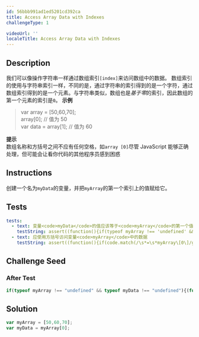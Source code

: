 ```yaml
---
id: 56bbb991ad1ed5201cd392ca
title: Access Array Data with Indexes
challengeType: 1

videoUrl: ''
localeTitle: Access Array Data with Indexes
---
```


## Description
<section id='description'>
我们可以像操作字符串一样通过数组索引<code>[index]</code>来访问数组中的数据。
数组索引的使用与字符串索引一样，不同的是，通过字符串的索引得到的是一个字符，通过数组索引得到的是一个元素。与字符串类似，数组也是<dfn>基于零</dfn>的索引，因此数组的第一个元素的索引是<code>0</code>。
<strong>示例</strong>
<blockquote>var array = [50,60,70];<br>array[0]; // 值为 50<br>var data = array[1];  // 值为 60</blockquote>
<strong>提示</strong><br>数组名称和方括号之间不应有任何空格，如<code>array [0]</code>尽管 JavaScript 能够正确处理，但可能会让看你代码的其他程序员感到困惑
</section>

## Instructions
<section id='instructions'>
创建一个名为<code>myData</code>的变量，并把<code>myArray</code>的第一个索引上的值赋给它。
</section>

## Tests
<section id='tests'>

```yml
tests:
  - text: 变量<code>myData</code>的值应该等于<code>myArray</code>的第一个值
    testString: assert((function(){if(typeof myArray !== 'undefined' && typeof myData !== 'undefined' && myArray[0] === myData){return true;}else{return false;}})(), '变量<code>myData</code>的值应该等于<code>myArray</code>的第一个值');
  - text: 应使用方括号访问变量<code>myArray</code>中的数据
    testString: assert((function(){if(code.match(/\s*=\s*myArray\[0\]/g)){return true;}else{return false;}})(), '应使用方括号访问变量<code>myArray</code>中的数据');

```

</section>

## Challenge Seed
<section id='challengeSeed'>














### After Test

<div id='js-teardown'>

```js
if(typeof myArray !== "undefined" && typeof myData !== "undefined"){(function(y,z){return 'myArray = ' + JSON.stringify(y) + ', myData = ' + JSON.stringify(z);})(myArray, myData);}
```

</div>

</section>

## Solution
<section id='solution'>

```js
var myArray = [50,60,70];
var myData = myArray[0];
```

</section>
              